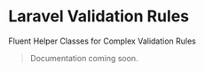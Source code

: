 # Laravel Validation Rules
Fluent Helper Classes for Complex Validation Rules

> Documentation coming soon.
